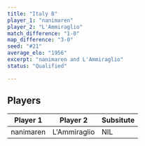 ```yaml
---
title: "Italy B"
player_1: "nanimaren"
player_2: "L'Ammiraglio"
match_difference: "1-0"
map_difference: "3-0"
seed: "#21"
average_elo: "1956"
excerpt: "nanimaren and L'Ammiraglio"
status: "Qualified"

---
```

## Players

| Player 1 | Player 2 | Subsitute |
| -- | -- | -- |
| nanimaren | L'Ammiraglio | NIL |
